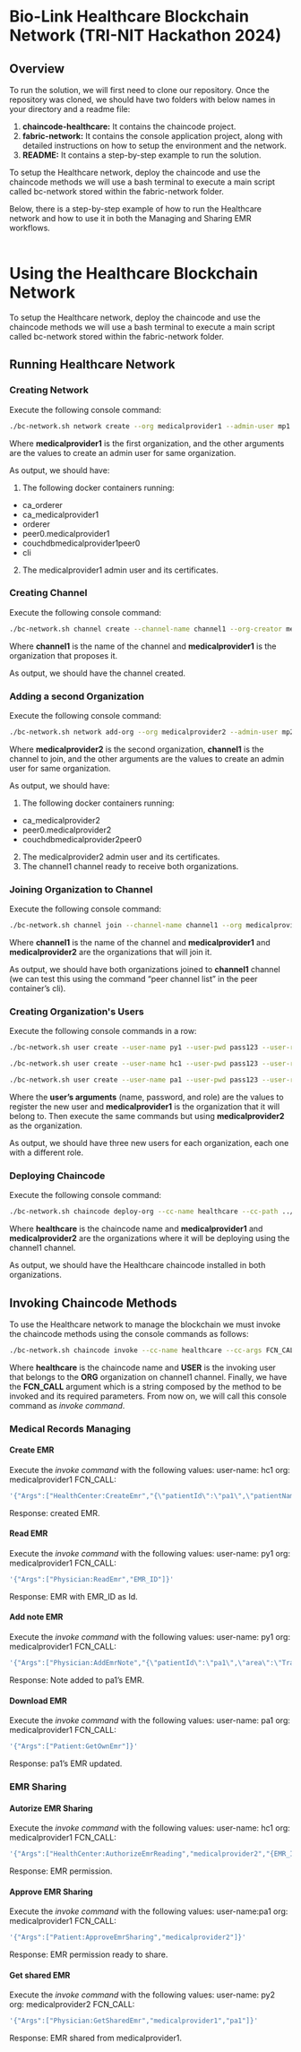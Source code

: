 #  Bio-Link Healthcare Blockchain Network (TRI-NIT Hackathon 2024)

## Overview
To run the solution, we will first need to clone our repository. Once the repository was cloned, we should have two folders with below names in your directory and a readme file: 
1)	**chaincode-healthcare:** It contains the chaincode project.
2)	**fabric-network:** It contains the console application project, along with detailed instructions on how to setup the environment and the network.
3)	**README:** It contains a step-by-step example to run the solution. 

To setup the Healthcare network, deploy the chaincode and use the chaincode methods we will use a bash terminal to execute a main script called bc-network stored within the fabric-network folder. 

Below, there is a step-by-step example of how to run the Healthcare network and how to use it in both the Managing and Sharing EMR workflows.
<br/>
<br/>

# Using the Healthcare Blockchain Network

To setup the Healthcare network, deploy the chaincode and use the chaincode methods we will use a bash terminal to execute a main script called bc-network stored within the fabric-network folder. 

## Running Healthcare Network

### Creating Network
Execute the following console command:
```bash
./bc-network.sh network create --org medicalprovider1 --admin-user mp1 --admin-pwd pass123
```

Where **medicalprovider1** is the first organization, and the other arguments are the values to create an admin user for same organization.

As output, we should have:
1)  The following docker containers running:
  * ca_orderer
  * ca_medicalprovider1
  * orderer
  * peer0.medicalprovider1
  * couchdbmedicalprovider1peer0
  * cli
2)  The medicalprovider1 admin user and its certificates.

### Creating Channel
Execute the following console command:
```bash
./bc-network.sh channel create --channel-name channel1 --org-creator medicalprovider1
```

Where **channel1** is the name of the channel and **medicalprovider1** is the organization that proposes it.

As output, we should have the channel created.

### Adding a second Organization
Execute the following console command:
```bash
./bc-network.sh network add-org --org medicalprovider2 --admin-user mp2 --admin-pwd pass123 --channel-name channel1
```

Where **medicalprovider2** is the second organization, **channel1** is the channel to join, and the other arguments are the values to create an admin user for same organization.

As output, we should have:
1)	The following docker containers running:
  * ca_medicalprovider2
  * peer0.medicalprovider2
  * couchdbmedicalprovider2peer0
2)	The medicalprovider2 admin user and its certificates.
3)	The channel1 channel ready to receive both organizations.

### Joining Organization to Channel
Execute the following console command:
```bash
./bc-network.sh channel join --channel-name channel1 --org medicalprovider1 --org medicalprovider2
```

Where **channel1** is the name of the channel and **medicalprovider1** and **medicalprovider2** are the organizations that will join it.

As output, we should have both organizations joined to **channel1** channel (we can test this using the command “peer channel list” in the peer container’s cli).

### Creating Organization's Users
Execute the following console commands in a row: 
```bash
./bc-network.sh user create --user-name py1 --user-pwd pass123 --user-role physician --org medicalprovider1  
```
```bash
./bc-network.sh user create --user-name hc1 --user-pwd pass123 --user-role healthcenter --org medicalprovider1  
```
```bash
./bc-network.sh user create --user-name pa1 --user-pwd pass123 --user-role patient --org medicalprovider1  
```

Where the **user’s arguments** (name, password, and role) are the values to register the new user and **medicalprovider1** is the organization that it will belong to. Then execute the same commands but using **medicalprovider2** as the organization.

As output, we should have three new users for each organization, each one with a different role.

### Deploying Chaincode
Execute the following console command:
```bash
./bc-network.sh chaincode deploy-org --cc-name healthcare --cc-path ../chaincode-healthcare --cc-version 1.1 --cc-sequence 1 --channel-name channel1 --org medicalprovider1 --org medicalprovider2
```

Where **healthcare** is the chaincode name and **medicalprovider1** and **medicalprovider2** are the organizations where it will be deploying using the channel1 channel.

As output, we should have the Healthcare chaincode installed in both organizations.

## Invoking Chaincode Methods
To use the Healthcare network to manage the blockchain we must invoke the chaincode methods using the console commands as follows:
```bash
./bc-network.sh chaincode invoke --cc-name healthcare --cc-args FCN_CALL --user-name USER --org ORG --channel-name channel1 
```

Where **healthcare** is the chaincode name and **USER** is the invoking user that belongs to the **ORG** organization on channel1 channel. Finally, we have the **FCN_CALL** argument which is a string composed by the method to be invoked and its required parameters. From now on, we will call this console command as *invoke command*.

### Medical Records Managing

#### Create EMR
Execute the *invoke command* with the following values:
user-name: hc1
org: medicalprovider1
FCN_CALL:
```bash
'{"Args":["HealthCenter:CreateEmr","{\"patientId\":\"pa1\",\"patientName\":\"patient01\",\"patientBirthdate\":\"10-03\"}"]}'
```

Response: created EMR.

#### Read EMR
Execute the *invoke command* with the following values:
user-name: py1
org: medicalprovider1
FCN_CALL:
```bash
'{"Args":["Physician:ReadEmr","EMR_ID"]}'
```

Response: EMR with EMR_ID as Id.

#### Add note EMR
Execute the *invoke command* with the following values:
user-name: py1
org: medicalprovider1
FCN_CALL:
```bash
'{"Args":["Physician:AddEmrNote","{\"patientId\":\"pa1\",\"area\":\"Traumatology\",\"vitalSigns\":\"Poor\",\"diagnosis\":\"Fracture\",\"medication\":\"Painkillers\"}"]}'
```

Response: Note added to pa1’s EMR.

#### Download EMR
Execute the *invoke command* with the following values:
user-name: pa1
org: medicalprovider1
FCN_CALL:
```bash
'{"Args":["Patient:GetOwnEmr"]}'
```

Response: pa1’s EMR updated.

### EMR Sharing

#### Autorize EMR Sharing
Execute the *invoke command* with the following values:
user-name: hc1
org: medicalprovider1
FCN_CALL:
```bash
'{"Args":["HealthCenter:AuthorizeEmrReading","medicalprovider2","{EMR_ID}"]}'
```

Response: EMR permission.

#### Approve EMR Sharing
Execute the *invoke command* with the following values:
user-name:pa1
org: medicalprovider1
FCN_CALL:
```bash
'{"Args":["Patient:ApproveEmrSharing","medicalprovider2"]}'
```

Response: EMR permission ready to share.

#### Get shared EMR
Execute the *invoke command* with the following values:
user-name: py2
org: medicalprovider2
FCN_CALL:
```bash
'{"Args":["Physician:GetSharedEmr","medicalprovider1","pa1"]}'
```

Response: EMR shared from medicalprovider1. 
